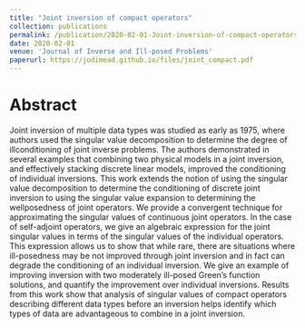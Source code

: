 ```yaml
---
title: "Joint inversion of compact operators"
collection: publications
permalink: /publication/2020-02-01-Joint-inversion-of-compact-operators
date: 2020-02-01
venue: 'Journal of Inverse and Ill-posed Problems'
paperurl: https://jodimead.github.io/files/joint_compact.pdf
---
```

Abstract
======
Joint inversion of multiple data types was studied as early as 1975,
where authors used the singular value decomposition to determine the degree of illconditioning of joint inverse problems. The authors demonstrated in several examples
that combining two physical models in a joint inversion, and effectively stacking discrete
linear models, improved the conditioning of individual inversions. This work extends
the notion of using the singular value decomposition to determine the conditioning of
discrete joint inversion to using the singular value expansion to determining the wellposedness of joint operators. We provide a convergent technique for approximating the
singular values of continuous joint operators. In the case of self-adjoint operators, we
give an algebraic expression for the joint singular values in terms of the singular values
of the individual operators. This expression allows us to show that while rare, there
are situations where ill-posedness may be not improved through joint inversion and
in fact can degrade the conditioning of an individual inversion. We give an example
of improving inversion with two moderately ill-posed Green’s function solutions, and
quantify the improvement over individual inversions. Results from this work show that
analysis of singular values of compact operators describing different data types before
an inversion helps identify which types of data are advantageous to combine in a joint
inversion.
